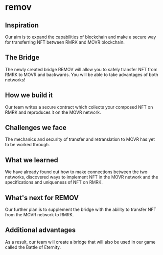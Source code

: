 # remov

## Inspiration

Our aim is to expand the capabilities of blockchain and make a secure way for transferring NFT between RMRK and MOVR blockchain.

## The Bridge

The newly created bridge REMOV will allow you to safely transfer NFT from RMRK to MOVR and backwards. You will be able to take advantages of both networks!

## How we build it

Our team writes a secure contract which collects your composed NFT on RMRK and reproduces it on the MOVR network.

## Challenges we face

The mechanics and security of transfer and retranslation to MOVR has yet to be worked through.

## What we learned

We have already found out how to make connections between the two networks, discovered ways to implement NFT in the MOVR network and the specifications and uniqueness of NFT on RMRK.

## What's next for REMOV

Our further plan is to supplement the bridge with the ability to transfer NFT from the MOVR network to RMRK.

## Additional advantages

As a result, our team will create a bridge that will also be used in our game called the Battle of Eternity.
